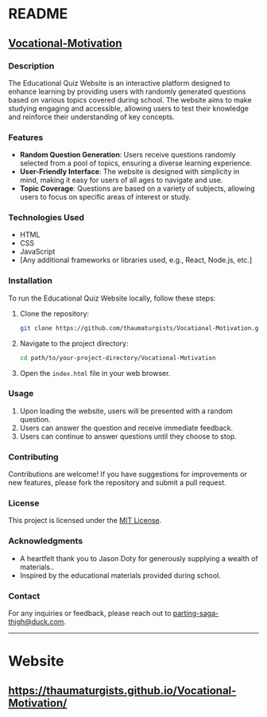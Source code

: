 # README

## [Vocational-Motivation](https://thaumaturgists.github.io/Vocational-Motivation/)

### Description
The Educational Quiz Website is an interactive platform designed to enhance learning by providing users with randomly generated questions based on various topics covered during school. The website aims to make studying engaging and accessible, allowing users to test their knowledge and reinforce their understanding of key concepts.

### Features
- **Random Question Generation**: Users receive questions randomly selected from a pool of topics, ensuring a diverse learning experience.
- **User-Friendly Interface**: The website is designed with simplicity in mind, making it easy for users of all ages to navigate and use.
- **Topic Coverage**: Questions are based on a variety of subjects, allowing users to focus on specific areas of interest or study.

### Technologies Used
- HTML
- CSS
- JavaScript
- [Any additional frameworks or libraries used, e.g., React, Node.js, etc.]

### Installation
To run the Educational Quiz Website locally, follow these steps:

1. Clone the repository:
   ```bash
   git clone https://github.com/thaumaturgists/Vocational-Motivation.git
   ```

2. Navigate to the project directory:
   ```bash
   cd path/to/your-project-directory/Vocational-Motivation
   ```

3. Open the `index.html` file in your web browser.

### Usage
1. Upon loading the website, users will be presented with a random question.
2. Users can answer the question and receive immediate feedback.
3. Users can continue to answer questions until they choose to stop.

### Contributing
Contributions are welcome! If you have suggestions for improvements or new features, please fork the repository and submit a pull request.

### License
This project is licensed under the [MIT License](LICENSE).

### Acknowledgments
- A heartfelt thank you to Jason Doty for generously supplying a wealth of materials..
- Inspired by the educational materials provided during school.

### Contact
For any inquiries or feedback, please reach out to parting-saga-thigh@duck.com.

---
# Website
## https://thaumaturgists.github.io/Vocational-Motivation/
